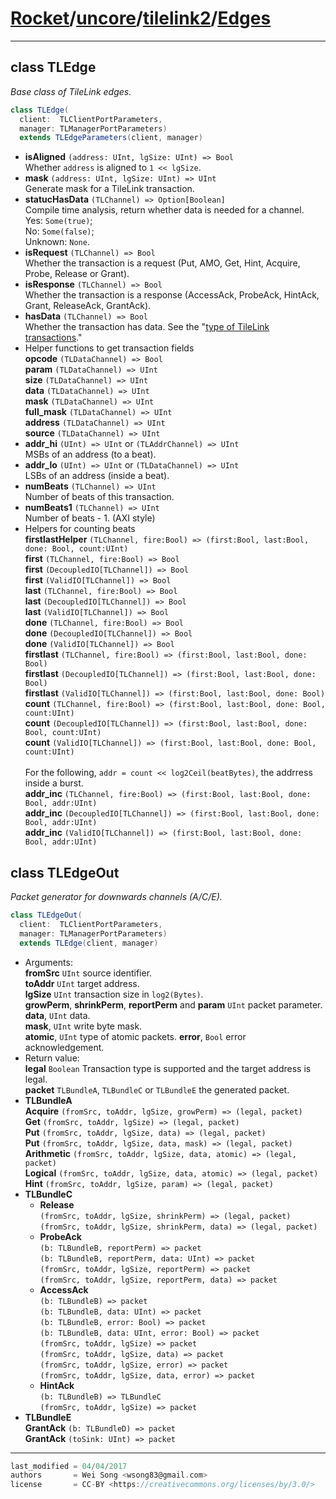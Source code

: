 [Rocket](../../Readme.md)/[uncore](../../uncore.md)/[tilelink2](../tilelink2.md)/[Edges](https://github.com/ucb-bar/rocket-chip/blob/master/src/main/scala/uncore/tilelink2/Edges.scala)
=====================

**********************

class TLEdge
--------------
*Base class of TileLink edges.*

~~~scala
class TLEdge(
  client:  TLClientPortParameters,
  manager: TLManagerPortParameters)
  extends TLEdgeParameters(client, manager)
~~~

+ **isAligned** `(address: UInt, lgSize: UInt) => Bool`<br>
  Whether `address` is aligned to `1 << lgSize`.
+ **mask** `(address: UInt, lgSize: UInt) => UInt`<br>
  Generate mask for a TileLink transaction.
+ **statucHasData** `(TLChannel) => Option[Boolean]`<br>
  Compile time analysis, return whether data is needed for a channel.<br>
  Yes: `Some(true)`;<br>
  No:  `Some(false)`;<br>
  Unknown: `None`.
+ **isRequest** `(TLChannel) => Bool`<br>
  Whether the transaction is a request (Put, AMO, Get, Hint, Acquire, Probe, Release or Grant).
+ **isResponse** `(TLChannel) => Bool`<br>
  Whether the transaction is a response (AccessAck, ProbeAck, HintAck, Grant, ReleaseAck, GrantAck).
+ **hasData** `(TLChannel) => Bool`<br>
  Whether the transaction has data. See the "[type of TileLink transactions](Bundles.md#type-of-tilelink-transactions)."
+ Helper functions to get transaction fields<br>
  **opcode** `(TLDataChannel) => Bool`<br>
  **param** `(TLDataChannel) => UInt`<br>
  **size** `(TLDataChannel) => UInt`<br>
  **data** `(TLDataChannel) => UInt`<br>
  **mask** `(TLDataChannel) => UInt`<br>
  **full_mask** `(TLDataChannel) => UInt`<br>
  **address** `(TLDataChannel) => UInt`<br>
  **source** `(TLDataChannel) => UInt`<br>
+ **addr_hi** `(UInt) => UInt` or `(TLAddrChannel) => UInt`<br>
  MSBs of an address (to a beat).
+ **addr_lo** `(UInt) => UInt` or `(TLDataChannel) => UInt`<br>
  LSBs of an address (inside a beat).
+ **numBeats** `(TLChannel) => UInt`<br>
  Number of beats of this transaction.
+ **numBeats1** `(TLChannel) => UInt`<br>
  Number of beats - 1. (AXI style)
+ Helpers for counting beats<br>
  **firstlastHelper** `(TLChannel, fire:Bool) => (first:Bool, last:Bool, done: Bool, count:UInt)`<br>
  **first** `(TLChannel, fire:Bool) => Bool`<br>
  **first** `(DecoupledIO[TLChannel]) => Bool`<br>
  **first** `(ValidIO[TLChannel]) => Bool`<br>
  **last** `(TLChannel, fire:Bool) => Bool`<br>
  **last** `(DecoupledIO[TLChannel]) => Bool`<br>
  **last** `(ValidIO[TLChannel]) => Bool`<br>
  **done** `(TLChannel, fire:Bool) => Bool`<br>
  **done** `(DecoupledIO[TLChannel]) => Bool`<br>
  **done** `(ValidIO[TLChannel]) => Bool`<br>
  **firstlast** `(TLChannel, fire:Bool) => (first:Bool, last:Bool, done: Bool)`<br>
  **firstlast** `(DecoupledIO[TLChannel]) => (first:Bool, last:Bool, done: Bool)`<br>
  **firstlast** `(ValidIO[TLChannel]) => (first:Bool, last:Bool, done: Bool)`<br>
  **count** `(TLChannel, fire:Bool) => (first:Bool, last:Bool, done: Bool, count:UInt)`<br>
  **count** `(DecoupledIO[TLChannel]) => (first:Bool, last:Bool, done: Bool, count:UInt)`<br>
  **count** `(ValidIO[TLChannel]) => (first:Bool, last:Bool, done: Bool, count:UInt)`<br>
  <br>For the following, `addr = count << log2Ceil(beatBytes)`, the addrress inside a burst.<br>
  **addr_inc** `(TLChannel, fire:Bool) => (first:Bool, last:Bool, done: Bool, addr:UInt)`<br>
  **addr_inc** `(DecoupledIO[TLChannel]) => (first:Bool, last:Bool, done: Bool, addr:UInt)`<br>
  **addr_inc** `(ValidIO[TLChannel]) => (first:Bool, last:Bool, done: Bool, addr:UInt)`<br>

class TLEdgeOut
---------------------
*Packet generator for downwards channels (A/C/E).*

~~~scala
class TLEdgeOut(
  client:  TLClientPortParameters,
  manager: TLManagerPortParameters)
  extends TLEdge(client, manager)
~~~

+ Arguments:<br>
  **fromSrc** `UInt` source identifier.<br>
  **toAddr** `UInt` target address.<br>
  **lgSize** `UInt` transaction size in `log2(Bytes)`.<br>
  **growPerm**, **shrinkPerm**, **reportPerm** and **param** `UInt` packet parameter.<br>
  **data**, `UInt` data.<br>
  **mask**, `UInt` write byte mask.<br>
  **atomic**, `UInt` type of atomic packets.
  **error**, `Bool` error acknowledgement.
+ Return value:<br>
  **legal** `Boolean` Transaction type is supported and the target address is legal.<br>
  **packet** `TLBundleA`, `TLBundleC` or `TLBundleE` the generated packet.
+ **TLBundleA**<br>
  **Acquire** `(fromSrc, toAddr, lgSize, growPerm) => (legal, packet)`<br>
  **Get** `(fromSrc, toAddr, lgSize) => (legal, packet)`<br>
  **Put** `(fromSrc, toAddr, lgSize, data) => (legal, packet)`<br>
  **Put** `(fromSrc, toAddr, lgSize, data, mask) => (legal, packet)`<br>
  **Arithmetic** `(fromSrc, toAddr, lgSize, data, atomic) => (legal, packet)`<br>
  **Logical** `(fromSrc, toAddr, lgSize, data, atomic) => (legal, packet)`<br>
  **Hint** `(fromSrc, toAddr, lgSize, param) => (legal, packet)`
+ **TLBundleC**
  + **Release**<br>
  `(fromSrc, toAddr, lgSize, shrinkPerm) => (legal, packet)`<br>
  `(fromSrc, toAddr, lgSize, shrinkPerm, data) => (legal, packet)`
  + **ProbeAck**<br>
  `(b: TLBundleB, reportPerm) => packet`<br>
  `(b: TLBundleB, reportPerm, data: UInt) => packet`<br>
  `(fromSrc, toAddr, lgSize, reportPerm) => packet`<br>
  `(fromSrc, toAddr, lgSize, reportPerm, data) => packet`
  + **AccessAck**<br>
  `(b: TLBundleB) => packet`<br>
  `(b: TLBundleB, data: UInt) => packet`<br>
  `(b: TLBundleB, error: Bool) => packet`<br>
  `(b: TLBundleB, data: UInt, error: Bool) => packet`<br>
  `(fromSrc, toAddr, lgSize) => packet`<br>
  `(fromSrc, toAddr, lgSize, data) => packet`<br>
  `(fromSrc, toAddr, lgSize, error) => packet`<br>
  `(fromSrc, toAddr, lgSize, data, error) => packet`
  + **HintAck**<br>
  `(b: TLBundleB) => TLBundleC`<br>
  `(fromSrc, toAddr, lgSize) => packet`
+ **TLBundleE**<br>
  **GrantAck** `(b: TLBundleD) => packet`<br>
  **GrantAck** `(toSink: UInt) => packet`<br>




**********************

```scala
last_modified = 04/04/2017
authors       = Wei Song <wsong83@gmail.com>
license       = CC-BY <https://creativecommons.org/licenses/by/3.0/>
```

